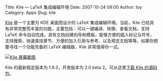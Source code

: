 Title: Kile — LaTeX 集成编辑环境
Date: 2007-10-24 08:00
Author: toy
Category: Apps
Slug: kile

[Kile](http://kile.sourceforge.net/) 是一个主要为 KDE 桌面而设计的 LaTeX
集成编辑环境。当前，Kile
已经具有非常完整而丰富的功能，主要包括：可以一键编译、转换、查看文档，支持
LaTeX
命令自动完成，具有文档创建向导和模板，能够方便的插入标记与符号，支持搜索、快速查找章节、方便的加入引用与参考、以及预览文档等等。如果你想要寻找一个功能完备的
LaTeX 编辑器，Kile 非常值得你一试。

[![Kile
屏幕截图](http://i.linuxtoy.org/i/2007/10/kile-thumb.png)](http://i.linuxtoy.org/i/2007/10/kile.png)

Kile 的最新稳定版本为 1.9.3，开发版本为 2.0 beta 2。可从这里[下载 Kile
的源码包](http://kile.sourceforge.net/download.php)。
